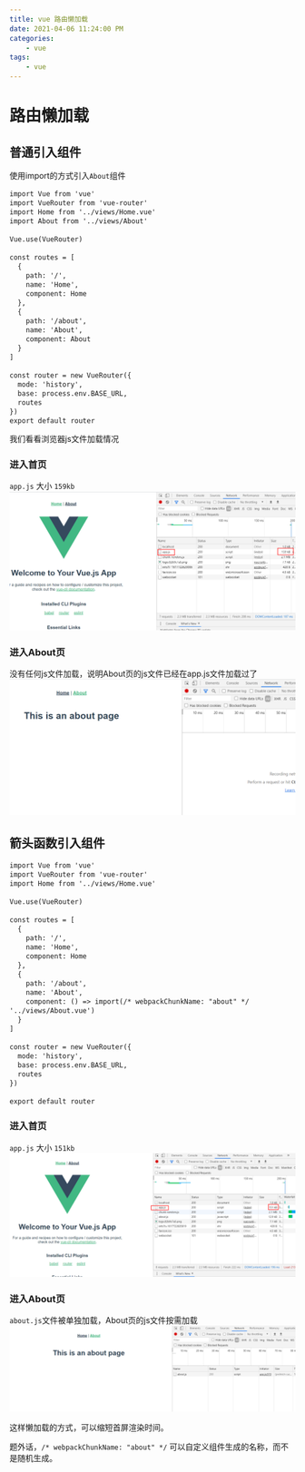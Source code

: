 ```yaml
---
title: vue 路由懒加载
date: 2021-04-06 11:24:00 PM
categories:
    - vue
tags:
    - vue
---
```

# 路由懒加载
## 普通引入组件
使用import的方式引入`About`组件
```
import Vue from 'vue'
import VueRouter from 'vue-router'
import Home from '../views/Home.vue'
import About from '../views/About'

Vue.use(VueRouter)

const routes = [
  {
    path: '/',
    name: 'Home',
    component: Home
  },
  {
    path: '/about',
    name: 'About',
    component: About
  }
]

const router = new VueRouter({
  mode: 'history',
  base: process.env.BASE_URL,
  routes
})
export default router
```
我们看看浏览器js文件加载情况
### 进入首页
`app.js` 大小 `159kb`
![An image](/img/router-1.png)
### 进入About页
没有任何js文件加载，说明About页的js文件已经在app.js文件加载过了
![An image](/img/router-2.png)

## 箭头函数引入组件
```
import Vue from 'vue'
import VueRouter from 'vue-router'
import Home from '../views/Home.vue'

Vue.use(VueRouter)

const routes = [
  {
    path: '/',
    name: 'Home',
    component: Home
  },
  {
    path: '/about',
    name: 'About',
    component: () => import(/* webpackChunkName: "about" */ '../views/About.vue')
  }
]

const router = new VueRouter({
  mode: 'history',
  base: process.env.BASE_URL,
  routes
})

export default router
```
### 进入首页
`app.js` 大小 `151kb`
![An image](/img/router-3.png)
### 进入About页
`about.js`文件被单独加载，About页的js文件按需加载
![An image](/img/router-4.png)

这样懒加载的方式，可以缩短首屏渲染时间。

题外话，`/* webpackChunkName: "about" */` 可以自定义组件生成的名称，而不是随机生成。

